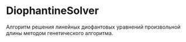 # DiophantineSolver
Алгоритм решения линейных диофантовых уравнений произвольной длины методом генетического алгоритма.
